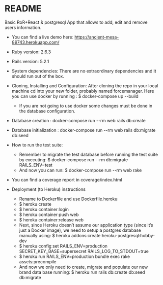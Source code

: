 # README

Basic RoR+React & postgresql App that allows to add, edit and remove users information.
* You can find a live demo here: https://ancient-mesa-89743.herokuapp.com/

* Ruby version: 2.6.3

* Rails version: 5.2.1

* System dependencies: There are no extraordinary dependencies and it should run out of the box.

* Cloning, Installing and Configuration: After cloning the repo in your local machine cd into your new folder, probably named forcemanager.
Here you can use docker by running : $ docker-compose up --build
  * If you are not going to use docker some changes must be done in the database configuration.

* Database creation : docker-compose run --rm web rails db:create

* Database initialization : docker-compose run --rm web rails db:migrate  db:seed

* How to run the test suite:
    * Remember to migrate the test database before running the test suite by executing: $ docker-compose run --rm db:migrate RAILS_ENV=test
    * And now you can run: $ docker-compose run --rm web rake

* You can find a coverage report in coverage/index.html

* Deployment (to Heroku) instructions
  * Rename to Dockerfile and use Dockerfile.heroku
  * $ heroku create
  * $ heroku container:login
  * $ heroku container:push web
  * $ heroku container:release web
  * Next, since Heroku doesn’t assume our application type (since it’s just a Docker image), we need to setup a postgres database manually using: $ heroku addons:create heroku-postgresql:hobby-dev
  * $ heroku config:set RAILS_ENV=production SECRET_KEY_BASE=supersecret RAILS_LOG_TO_STDOUT=true
  * $ heroku run RAILS_ENV=production bundle exec rake assets:precompile
  * And now we only need to create, migrate and populate our new brand data base running: $ heroku run rails db:create db:seed db:migrate
